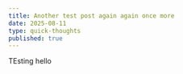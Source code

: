 ```yaml
---
title: Another test post again again once more
date: 2025-08-11
type: quick-thoughts
published: true
---
```

TEsting hello